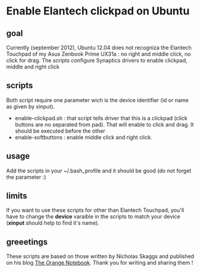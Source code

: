 Enable Elantech clickpad on Ubuntu
==================================

goal
----
Currently (september 2012), Ubuntu 12.04 does not recogniza the Elantech Touchpad of my Asus Zenbook Prime UX31a : no right and middle click, no click for drag.
The scripts configure Synaptics drivers to enable clickpad, middle and right click

scripts
-------

Both script require one parameter wich is the device identifier (id or name as given by xinput).

* enable-clickpad.sh : that script tells driver that this is a clickpad (click buttons are no separated from pad). That will enable to click and drag. It should be executed before the other
* enable-softbuttons : enable middle click and right click.

usage
-----
Add the scripts in your ~/.bash_profile and it should be good (do not forget the parameter :)

limits
------
If you want to use these scripts for other than Elantech Touchpad, you'll have to change the __device__ varaible in the scripts to match your device (__xinput__ should help to find it's name).


greeetings
----------
These scripts are based on those written by Nicholas Skaggs and published on his blog [The Orange Notebook](http://www.theorangenotebook.com/2012/02/call-for-testing-clickpad.html). Thank you for writing and sharing them !


